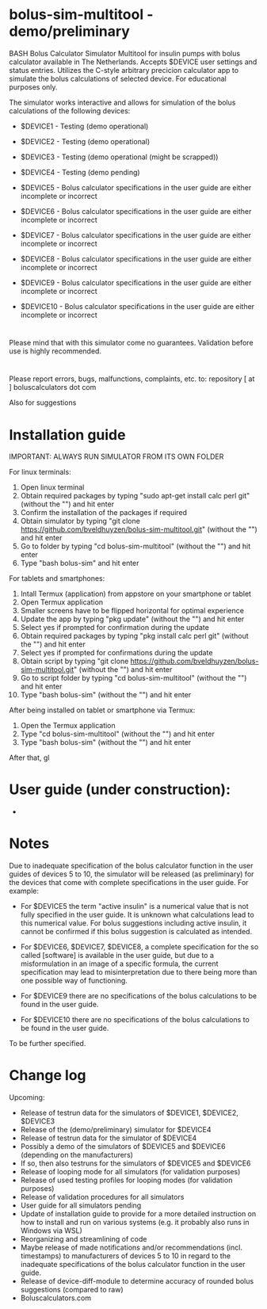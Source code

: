 # bolus-sim-multitool - demo/preliminary

BASH Bolus Calculator Simulator Multitool for insulin pumps with bolus calculator available in The Netherlands. Accepts $DEVICE user settings and status entries. Utilizes the C-style arbitrary precicion calculator app to simulate the bolus calculations of selected device. For educational purposes only.

The simulator works interactive and allows for simulation of the bolus calculations of the following devices:

- $DEVICE1 - Testing (demo operational)
- $DEVICE2 - Testing (demo operational)
- $DEVICE3 - Testing (demo operational (might be scrapped))

- $DEVICE4 - Testing (demo pending)
- $DEVICE5 - Bolus calculator specifications in the user guide are either incomplete or incorrect

- $DEVICE6 - Bolus calculator specifications in the user guide are either incomplete or incorrect
- $DEVICE7 - Bolus calculator specifications in the user guide are either incomplete or incorrect
- $DEVICE8 - Bolus calculator specifications in the user guide are either incomplete or incorrect

- $DEVICE9 - Bolus calculator specifications in the user guide are either incomplete or incorrect

- $DEVICE10 - Bolus calculator specifications in the user guide are either incomplete or incorrect

#
Please mind that with this simulator come no guarantees. Validation before use is highly recommended. 

#
Please report errors, bugs, malfunctions, complaints, etc. to: repository [ at ] boluscalculators dot com

Also for suggestions

#
# Installation guide
IMPORTANT: ALWAYS RUN SIMULATOR FROM ITS OWN FOLDER

For linux terminals:
1. Open linux terminal
2. Obtain required packages by typing "sudo apt-get install calc perl git" (without the "") and hit enter
3. Confirm the installation of the packages if required
4. Obtain simulator by typing "git clone https://github.com/bveldhuyzen/bolus-sim-multitool.git" (without the "") and hit enter
5. Go to folder by typing "cd bolus-sim-multitool" (without the "") and hit enter
6. Type "bash bolus-sim" and hit enter


For tablets and smartphones:
1. Intall Termux (application) from appstore on your smartphone or tablet
3. Open Termux application
4. Smaller screens have to be flipped horizontal for optimal experience
5. Update the app by typing "pkg update" (without the "") and hit enter
6. Select yes if prompted for confirmation during the update
7. Obtain required packages by typing "pkg install calc perl git" (without the "") and hit enter
8. Select yes if prompted for confirmations during the update
9. Obtain script by typing "git clone https://github.com/bveldhuyzen/bolus-sim-multitool.git" (without the "") and hit enter
10. Go to script folder by typing "cd bolus-sim-multitool" (without the "") and hit enter
11. Type "bash bolus-sim" (without the "") and hit enter

After being installed on tablet or smartphone via Termux:
1. Open the Termux application
2. Type "cd bolus-sim-multitool" (without the "") and hit enter
3. Type "bash bolus-sim" (without the "") and hit enter


After that, gl


#
# User guide (under construction):
-

#
# Notes
Due to inadequate specification of the bolus calculator function in the user guides of devices 5 to 10, the simulator will be released (as preliminary) for the devices that come with complete specifications in the user guide. For example:

- For $DEVICE5 the term "active insulin" is a numerical value that is not fully specified in the user guide. It is unknown what calculations lead to this numerical value. For bolus suggestions including active insulin, it cannot be confirmed if this bolus suggestion is calculated as intended.

- For $DEVICE6, $DEVICE7, $DEVICE8, a complete specification for the so called [software] is available in the user guide, but due to a misformulation in an image of a specific formula, the current specification may lead to misinterpretation due to there being more than one possible way of functioning.

- For $DEVICE9 there are no specifications of the bolus calculations to be found in the user guide.

- For $DEVICE10 there are no specifications of the bolus calculations to be found in the user guide.

To be further specified.

#
# Change log

Upcoming:

- Release of testrun data for the simulators of $DEVICE1, $DEVICE2, $DEVICE3 
- Release of the (demo/preliminary) simulator for $DEVICE4
- Release of testrun data for the simulator of $DEVICE4
- Possibly a demo of the simulators of $DEVICE5 and $DEVICE6 (depending on the manufacturers)
- If so, then also testruns for the simulators of $DEVICE5 and $DEVICE6
- Release of looping mode for all simulators (for validation purposes)
- Release of used testing profiles for looping modes (for validation purposes)
- Release of validation procedures for all simulators
- User guide for all simulators pending
- Update of installation guide to provide for a more detailed instruction on how to install and run on various systems (e.g. it probably also runs in Windows via WSL)
- Reorganizing and streamlining of code
- Maybe release of made notifications and/or recommendations (incl. timestamps) to manufacturers of devices 5 to 10 in regard to the inadequate specifications of the bolus calculator function in the user guide.
- Release of device-diff-module to determine accuracy of rounded bolus suggestions (compared to raw)
- Boluscalculators.com
